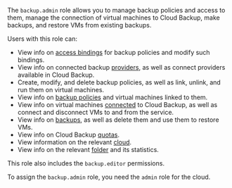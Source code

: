 The `backup.admin` role allows you to manage backup policies and access to them, manage the connection of virtual machines to Cloud Backup, make backups, and restore VMs from existing backups.

Users with this role can:
* View info on [access bindings](../../iam/concepts/access-control/index.md#access-bindings) for backup policies and modify such bindings.
* View info on connected backup [providers](../../backup/concepts/index.md#providers), as well as connect providers available in Cloud Backup.
* Create, modify, and delete backup policies, as well as link, unlink, and run them on virtual machines.
* View info on [backup policies](../../backup/concepts/policy.md) and virtual machines linked to them.
* View info on virtual machines [connected](../../backup/concepts/vm-connection.md) to Cloud Backup, as well as connect and disconnect VMs to and from the service.
* View info on [backups](../../backup/concepts/backup.md), as well as delete them and use them to restore VMs.
* View info on Cloud Backup [quotas](../../backup/concepts/limits.md#backup-quotas).
* View information on the relevant [cloud](../../resource-manager/concepts/resources-hierarchy.md#cloud).
* View info on the relevant [folder](../../resource-manager/concepts/resources-hierarchy.md#folder) and its statistics.

This role also includes the `backup.editor` permissions.

To assign the `backup.admin` role, you need the `admin` role for the cloud.